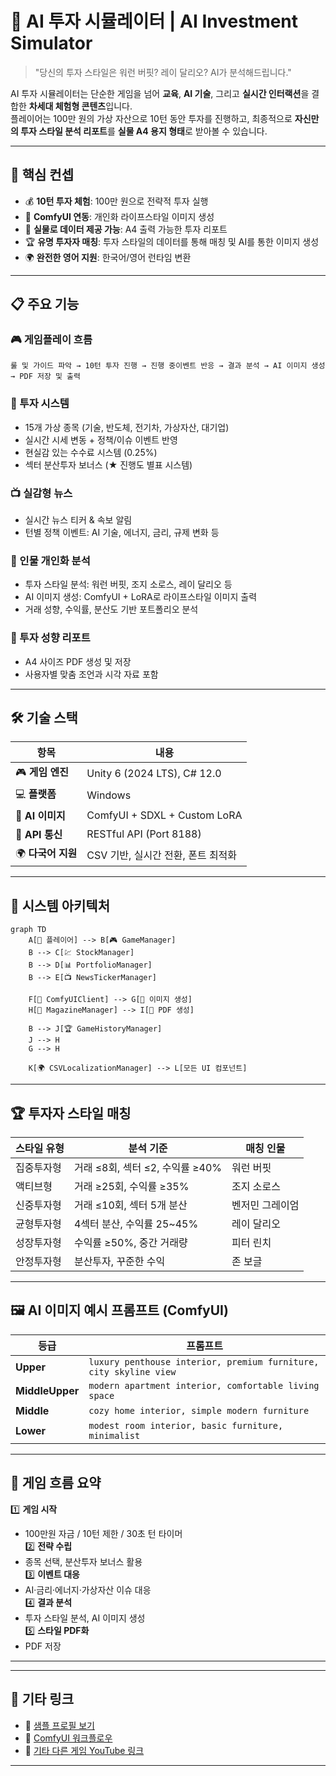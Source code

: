 
# 🧠 AI 투자 시뮬레이터 | AI Investment Simulator

> "당신의 투자 스타일은 워런 버핏? 레이 달리오? AI가 분석해드립니다."

AI 투자 시뮬레이터는 단순한 게임을 넘어 **교육**, **AI 기술**, 그리고 **실시간 인터랙션**을 결합한 **차세대 체험형 콘텐츠**입니다.  
플레이어는 100만 원의 가상 자산으로 10턴 동안 투자를 진행하고, 최종적으로 **자신만의 투자 스타일 분석 리포트**를 **실물 A4 용지 형태**로 받아볼 수 있습니다.

---

## 🎯 핵심 컨셉

- 💰 **10턴 투자 체험**: 100만 원으로 전략적 투자 실행  
- 🎨 **ComfyUI 연동**: 개인화 라이프스타일 이미지 생성  
- 📰 **실물로 데이터 제공 가능**: A4 출력 가능한 투자 리포트  
- 🏆 **유명 투자자 매칭**: 투자 스타일의 데이터를 통해 매칭 및 AI를 통한 이미지 생성   
- 🌍 **완전한 영어 지원**: 한국어/영어 런타임 변환  

---

## 📋 주요 기능

### 🎮 게임플레이 흐름
```text
룰 및 가이드 파악 → 10턴 투자 진행 → 진행 중이벤트 반응 → 결과 분석 → AI 이미지 생성 → PDF 저장 및 출력
```

### 💼 투자 시스템
- 15개 가상 종목 (기술, 반도체, 전기차, 가상자산, 대기업)
- 실시간 시세 변동 + 정책/이슈 이벤트 반영
- 현실감 있는 수수료 시스템 (0.25%)
- 섹터 분산투자 보너스 (★ 진행도 별표 시스템)

### 📺 실감형 뉴스
- 실시간 뉴스 티커 & 속보 알림
- 턴별 정책 이벤트: AI 기술, 에너지, 금리, 규제 변화 등

### 🤖 인물 개인화 분석
- 투자 스타일 분석: 워런 버핏, 조지 소로스, 레이 달리오 등
- AI 이미지 생성: ComfyUI + LoRA로 라이프스타일 이미지 출력
- 거래 성향, 수익률, 분산도 기반 포트폴리오 분석

### 📰 투자 성향 리포트
- A4 사이즈 PDF 생성 및 저장
- 사용자별 맞춤 조언과 시각 자료 포함

---

## 🛠️ 기술 스택

| 항목 | 내용 |
|------|------|
| 🎮 **게임 엔진** | Unity 6 (2024 LTS), C# 12.0 |
| 💻 **플랫폼** | Windows |
| 🤖 **AI 이미지** | ComfyUI + SDXL + Custom LoRA |
| 📡 **API 통신** | RESTful API (Port 8188) |
| 🌍 **다국어 지원** | CSV 기반, 실시간 전환, 폰트 최적화 |


---

## 🧩 시스템 아키텍처

```mermaid
graph TD
    A[👤 플레이어] --> B[🎮 GameManager]
    B --> C[💹 StockManager]
    B --> D[📊 PortfolioManager]
    B --> E[📺 NewsTickerManager]
    
    F[🤖 ComfyUIClient] --> G[🎨 이미지 생성]
    H[📰 MagazineManager] --> I[📄 PDF 생성]
    
    B --> J[🏆 GameHistoryManager]
    J --> H
    G --> H
    
    K[🌍 CSVLocalizationManager] --> L[모든 UI 컴포넌트]
```

---

## 🏆 투자자 스타일 매칭

| 스타일 유형 | 분석 기준 | 매칭 인물 |
|-------------|-----------|-----------|
| 집중투자형 | 거래 ≤8회, 섹터 ≤2, 수익률 ≥40% | 워런 버핏 |
| 액티브형 | 거래 ≥25회, 수익률 ≥35% | 조지 소로스 |
| 신중투자형 | 거래 ≤10회, 섹터 5개 분산 | 벤저민 그레이엄 |
| 균형투자형 | 4섹터 분산, 수익률 25~45% | 레이 달리오 |
| 성장투자형 | 수익률 ≥50%, 중간 거래량 | 피터 린치 |
| 안정투자형 | 분산투자, 꾸준한 수익 | 존 보글 |

---

## 🖼️ AI 이미지 예시 프롬프트 (ComfyUI)

| 등급 | 프롬프트 |
|------|----------|
| **Upper** | `luxury penthouse interior, premium furniture, city skyline view` |
| **MiddleUpper** | `modern apartment interior, comfortable living space` |
| **Middle** | `cozy home interior, simple modern furniture` |
| **Lower** | `modest room interior, basic furniture, minimalist` |

---

## 🧩 게임 흐름 요약

1️⃣ **게임 시작**
- 100만원 자금 / 10턴 제한 / 30초 턴 타이머  
2️⃣ **전략 수립**
- 종목 선택, 분산투자 보너스 활용  
3️⃣ **이벤트 대응**
- AI·금리·에너지·가상자산 이슈 대응  
4️⃣ **결과 분석**
- 투자 스타일 분석, AI 이미지 생성  
5️⃣ **스타일 PDF화**
- PDF 저장

---


---

## 🔗 기타 링크

- 📸 [샘플 프로필 보기](#)  
- 🧠 [ComfyUI 워크플로우](#)
- 🤖 [기타 다른 게임 YouTube 링크](#)


---

